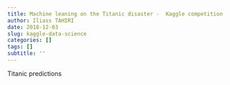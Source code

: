```yaml
---
title: Machine leaning on the Titanic disaster -  Kaggle competition
author: Iliass TAHIRI
date: 2018-12-03
slug: kaggle-data-science
categories: []
tags: []
subtitle: ''
---
```


Titanic predictions

<!--more-->
